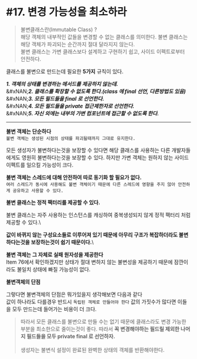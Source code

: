 # #17. 변경 가능성을 최소하라

> 불변클래스란(Immutable Class) ?\
> 해당 객체의 내부적인 값들을 변경할 수 없는 클래스를 의미한다. 불변 클래스는 해당 객체가 파괴되는 순간까지 절대 달라지지 않는다.\
> 불변 클래스는 가변 클래스보다 설계하고 구현하기 쉽고, 사이드 이펙트로부터 안전하다.

클래스를 불변으로 만드는데 필요한 **5가지** 규칙이 있다.

_**1. 객체의 상태를 변경하는 메서드를 제공하지 않는데.**_\
&#xNAN;_**2. 클래스를 확장할 수 없도록 한다.(class 에 final 선언, 다른방법도 있음)**_\
&#xNAN;_**3. 모든 필드들을 final 로 선언한다.**_\
&#xNAN;_**4. 모든 필드들을 private 접근제한자로 선언한다.**_\
&#xNAN;_**5. 자신 외에는 내부의 가변 컴포넌트에 접근할 수 없도록 한다.**_

***

**불변 객체는 단순하다**\
`불변 객체는 생성된 시점의 상태를 파괴될때까지 그대로 유지한다.`

모든 생성자가 불변하다는것을 보장할 수 있다면 해당 클래스를 사용하는 다른 개발자들에게도 영원히 불변하다는것을 보장할 수 있다. 하지만 가변 객체는 원하지 않는 사이드 이펙트를 일으킬 가능성이 크다.



**불변 객체는 스레드에 대해 안전하여 따로 동기화 할 필요가 없다.**\
`여러 스레드가 동시에 사용해도 불변 객체이기 때문에 다른 스레드에 영향을 주지 않아 안전하게 공유하고 사용할 수 있다.`



**불변 클래스는 정적 팩터리를 제공할 수 있다.**

불변 클래스는 자주 사용하는 인스턴스를 캐싱하여 중복생성되지 않게 정적 팩터리 처럼 제공할 수 있다.\


**값이 바뀌지 않는 구성요소들로 이루어져 있기 때문에 아무리 구조가 복잡하더라도 불변하다는것을 보장하는것이 쉽기 때문이다.**\


**불변 객체는 그 자체로 실패 원자성을 제공한다**\
Item 76에서 확인하겠지만 상태가 절대 변하지 않는 불변성을 제공하기 때문에 잠깐이라도 불일치 상태에 빠질 가능성이 없다.

**불변객체의 단점**

그렇다면 불변객체의 단점은 뭐가있을지 생각해보면 다음과 같다\
값이 하나라도 다를경우 반드시 `독립된 객체로 만들어야 한다` 값의 가짓수가 많다면 이들을 모두 만드는데 들어가는 비용이 더 크다.

> 따라서 모든 클래스를 불변으로 만들 수는 없기 때문에 클래스라도 변경 가능한 부분을 최소한으로 줄이는것이 좋다. 따라서 **꼭 변경해야하는 필드릴 제외한 나머지 필드들을 모두 private final 로 선언하자.**\
> \
> 생성자는 불변식 설정이 완료된 완벽한 상태의 객체를 반환해야한다.
